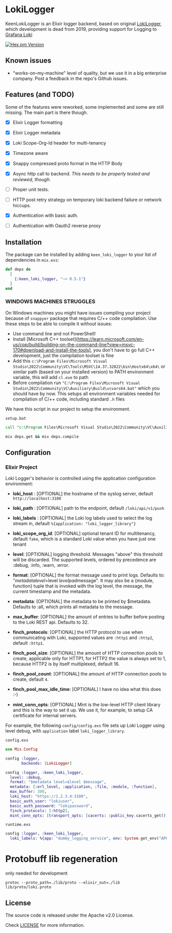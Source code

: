 # LokiLogger

KeenLokiLogger is an Elixir logger backend, based on original [LokiLogger](https://github.com/wardbekker/LokiLogger), which development is dead from 2019, providing support for Logging to [Grafana Loki](https://github.com/grafana/loki)

[![Hex.pm Version](http://img.shields.io/hexpm/v/keen_loki_logger.svg?style=flat)](https://hex.pm/packages/keen_loki_logger)

## Known issues

* "works-on-my-machine" level of quality, but we use it in a big enterprise company. Post a feedback in the repo's Github issues.

## Features (and TODO)

Some of the features were reworked, some implemented and some are still missing. The main part is there though.

* [x] Elixir Logger formatting
* [x] Elixir Logger metadata
* [x] Loki Scope-Org-Id header for multi-tenancy
* [x] Timezone aware
* [X] Snappy compressed proto format in the HTTP Body  
* [X] Async http call to backend. _This needs to be properly tested and reviewed, though._
* [ ] Proper unit tests.
* [ ] HTTP post retry strategy on temporary loki backend failure or network hiccups.
* [X] Authentication with basic auth.
* [ ] Authentication with Oauth2 reverse proxy


## Installation

The package can be installed by adding `keen_loki_logger` to your list of dependencies in `mix.exs`:

```elixir
def deps do
  [
    {:keen_loki_logger, "~> 0.5.1"}
  ]
end
```

### WINDOWS MACHINES STRUGGLES

On Windows machines you might have issues compiling your project because of `snappyer` package that requires C/++ code compilation.
Use these steps to be able to compile it without issues:

- Use command line and not PowerShell!
- Install [Microsoft C++ toolset](https://learn.microsoft.com/en-us/cpp/build/building-on-the-command-line?view=msvc-170#download-and-install-the-tools], you don't have to go full C++ development, just the compilation toolset is fine
- Add this `c:\Program Files\Microsoft Visual Studio\2022\Community\VC\Tools\MSVC\14.37.32822\bin\Hostx64\x64\` or similar path (based on your installed version) to PATH environment variable, this will add `cl.exe` to path
- Before compilation run `"C:\Program Files\Microsoft Visual Studio\2022\Community\VC\Auxiliary\Build\vcvars64.bat"` which you should have by now. This setups all environment variables needed for compilation of C/++ code, including standard `.h` files

We have this script in our project to setup the environment.

`setup.bat`
```bat
call "c:\Program Files\Microsoft Visual Studio\2022\Community\VC\Auxiliary\Build\vcvars64.bat"

mix deps.get && mix deps.compile
```

## Configuration

### Elixir Project

Loki Logger's behavior is controlled using the application configuration environment:

* __loki_host__ : [OPTIONAL] the hostname of the syslog server, default `http://localhost:3100`
* __loki_path__ : [OPTIONAL] path to the endpoint, default `/loki/api/v1/push`
* __loki_labels__ : [OPTIONAL] the Loki log labels used to select the log stream in, default `%{application: "loki_logger_library"}`
* __loki_scope_org_id__: [OPTIONAL] optional tenant ID for multitenancy, default `fake`, which is a standard Loki value when you have just one tenant
* __level__: [OPTIONAL] logging threshold. Messages "above" this threshold will be discarded. The supported levels, ordered by precedence are :debug, :info, :warn, :error.
* __format__: [OPTIONAL] the format message used to print logs. Defaults to: "$metadata level=$level $levelpad$message". It may also be a {module, function} tuple that is invoked with the log level, the message, the current timestamp and the metadata.
* __metadata__: [OPTIONAL] the metadata to be printed by $metadata. Defaults to :all, which prints all metadata to the message.
* __max_buffer__: [OPTIONAL] the amount of entries to buffer before posting to the Loki REST api. Defaults to 32.  

* __finch_protocols__: [OPTIONAL] the HTTP protocol to use when communicating with Loki, supported values are `:http1` and `:http2`, default `:http1`.
* __finch_pool_size__: [OPTIONAL] the amount of HTTP connection pools to create, applicable only for HTTP1, for HTTP2 the value is always set to 1, because HTTP2 is by itself multiplexed, default 16.
* __finch_pool_count__: [OPTIONAL] the amount of HTTP connection pools to create, default `4`.
* __finch_pool_max_idle_time__: [OPTIONAL] I have no idea what this does :-)
* __mint_conn_opts__: [OPTIONAL] Mint is the low-level HTTP client library and this is the way to set it up. We use it, for example, to setup CA certificate for internal servers.


For example, the following `config/config.exs` file sets up Loki Logger using
level debug, with `application` label `loki_logger_library`. 

`config.exs`
```elixir
use Mix.Config

config :logger,
       backends: [LokiLogger]

config :logger, :keen_loki_logger,
  level: :debug,
  format: "$metadata level=$level $message",
  metadata: [:erl_level, :application, :file, :module, :function],
  max_buffer: 300,
  loki_host: "https://1.2.3.4:3100",
  basic_auth_user: "lokiuser",
  basic_auth_password: "lokipassword",
  finch_protocols: [:http2],
  mint_conn_opts: [transport_opts: [cacerts: :public_key.cacerts_get()]]
```

`runtime.exs`
```elixir
config :logger, :keen_loki_logger,
  loki_labels: %{app: "dummy_logging_service", env: System.get_env("APP_ENV"), host: System.get_env("COMPUTER_NAME")}
```

# Protobuff lib regeneration

only needed for development 

```shell script
protoc --proto_path=./lib/proto --elixir_out=./lib lib/proto/loki.proto 
```

## License

The source code is released under the Apache v2.0 License.

Check [LICENSE](LICENSE) for more information.

